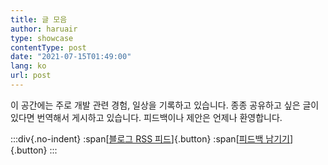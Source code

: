 ```yaml
---
title: 글 모음
author: haruair
type: showcase
contentType: post
date: "2021-07-15T01:49:00"
lang: ko
url: post
---
```


이 공간에는 주로 개발 관련 경험, 일상을 기록하고 있습니다. 종종 공유하고 싶은 글이 있다면 번역해서 게시하고 있습니다. 피드백이나 제안은 언제나 환영합니다.

:::div{.no-indent}
:span[[블로그 RSS 피드](https://edykim.com/ko/feed.xml)]{.button}
:span[[피드백 남기기](https://github.com/edykim/edykim.com/issues/new)]{.button}
:::
